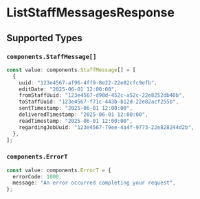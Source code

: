 # ListStaffMessagesResponse


## Supported Types

### `components.StaffMessage[]`

```typescript
const value: components.StaffMessage[] = [
  {
    uuid: "123e4567-af96-4ff9-8e22-22e82cfc9efb",
    editDate: "2025-06-01 12:00:00",
    fromStaffUuid: "123e4567-d98d-452c-a52c-22e8252db40b",
    toStaffUuid: "123e4567-f71c-443b-b12d-22e82acf255b",
    sentTimestamp: "2025-06-01 12:00:00",
    deliveredTimestamp: "2025-06-01 12:00:00",
    readTimestamp: "2025-06-01 12:00:00",
    regardingJobUuid: "123e4567-79ee-4a4f-9773-22e828244d2b",
  },
];
```

### `components.ErrorT`

```typescript
const value: components.ErrorT = {
  errorCode: 1000,
  message: "An error occurred completing your request",
};
```

